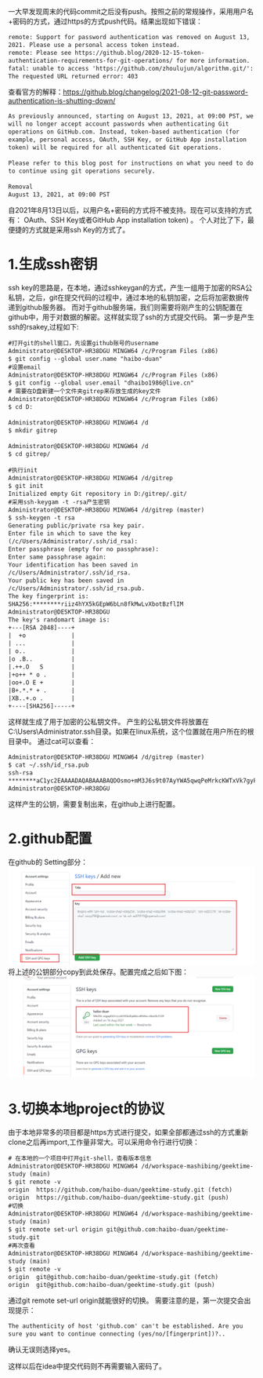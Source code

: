一大早发现周末的代码commit之后没有push。按照之前的常规操作，采用用户名+密码的方式，通过https的方式push代码。结果出现如下错误：
```
remote: Support for password authentication was removed on August 13, 2021. Please use a personal access token instead.
remote: Please see https://github.blog/2020-12-15-token-authentication-requirements-for-git-operations/ for more information.
fatal: unable to access 'https://github.com/zhoulujun/algorithm.git/': The requested URL returned error: 403
```
查看官方的解释：https://github.blog/changelog/2021-08-12-git-password-authentication-is-shutting-down/
```
As previously announced, starting on August 13, 2021, at 09:00 PST, we will no longer accept account passwords when authenticating Git operations on GitHub.com. Instead, token-based authentication (for example, personal access, OAuth, SSH Key, or GitHub App installation token) will be required for all authenticated Git operations.

Please refer to this blog post for instructions on what you need to do to continue using git operations securely.

Removal
August 13, 2021, at 09:00 PST
```
自2021年8月13日以后，以用户名+密码的方式将不被支持。现在可以支持的方式有： OAuth、SSH Key或者GitHub App installation token) 。
个人对比了下，最便捷的方式就是采用ssh Key的方式了。

# 1.生成ssh密钥
ssh key的思路是，在本地，通过sshkeygan的方式，产生一组用于加密的RSA公私钥，之后，git在提交代码的过程中，通过本地的私钥加密，之后将加密数据传递到github服务器。
而对于github服务端，我们则需要将刚产生的公钥配置在github中，用于对数据的解密。这样就实现了ssh的方式提交代码。
第一步是产生ssh的rsakey,过程如下:
```
#打开git的shell窗口，先设置github账号的username
Administrator@DESKTOP-HR38DGU MINGW64 /c/Program Files (x86)
$ git config --global user.name "haibo-duan"
#设置email
Administrator@DESKTOP-HR38DGU MINGW64 /c/Program Files (x86)
$ git config --global user.email "dhaibo1986@live.cn"
# 需要在D盘新建一个文件夹gitrep来存放生成的key文件
Administrator@DESKTOP-HR38DGU MINGW64 /c/Program Files (x86)
$ cd D:

Administrator@DESKTOP-HR38DGU MINGW64 /d
$ mkdir gitrep

Administrator@DESKTOP-HR38DGU MINGW64 /d
$ cd gitrep/

#执行init 
Administrator@DESKTOP-HR38DGU MINGW64 /d/gitrep
$ git init
Initialized empty Git repository in D:/gitrep/.git/
#采用ssh-keygam -t -rsa产生密钥
Administrator@DESKTOP-HR38DGU MINGW64 /d/gitrep (master)
$ ssh-keygen -t rsa
Generating public/private rsa key pair.
Enter file in which to save the key (/c/Users/Administrator/.ssh/id_rsa):
Enter passphrase (empty for no passphrase):
Enter same passphrase again:
Your identification has been saved in /c/Users/Administrator/.ssh/id_rsa.
Your public key has been saved in /c/Users/Administrator/.ssh/id_rsa.pub.
The key fingerprint is:
SHA256:********riiz4hYX5kGEpW6bLn8fkMwLvXbotBzflIM Administrator@DESKTOP-HR38DGU
The key's randomart image is:
+---[RSA 2048]----+
|  +o             |
| ...             |
| o..             |
|o .B..           |
|.++.O   S        |
|+o++ * o .       |
|oo+.O E +        |
|B+.*.* + .       |
|XB..+.o .        |
+----[SHA256]-----+

```
这样就生成了用于加密的公私钥文件。
产生的公私钥文件将放置在C:\Users\Administrator\.ssh目录。如果在linux系统，这个位置就在用户所在的根目录中。
通过cat可以查看：
```
Administrator@DESKTOP-HR38DGU MINGW64 /d/gitrep (master)
$ cat ~/.ssh/id_rsa.pub
ssh-rsa ********aC1yc2EAAAADAQABAAABAQDOsmo+mM3J6s9t07AyYWA5qwqPeMrkcKWTxVk7gyF1JY423txCOGhTNVGXLk59J4hyBJ67u9TAQpvatQpx0vk/8LUUSHlcDh4CU6U6S0gHtCi8dptG3q1SZwvvifDg6udj+fF4pR5pD0YN1DkQg22zNJzlYlAqu5sjW02+GeOxDKoyb+bIGYBxwIfcByb2fH9nahnyvfW8sCjoS0BzRRCh9HP3sKY6cLxajiNo6/e9bjVjocQkE9C7zOF7PNG8+AM3KMgf9qx2Cyvp7vimFDYjKuF3HSeNyhLEKQLyF5XDFBAI3KJ86G5yhpaljsSdI4y/cWVpzDU0+1ZUpRIOF3/z Administrator@DESKTOP-HR38DGU
```
这样产生的公钥，需要复制出来，在github上进行配置。

# 2.github配置

在github的 Setting部分：
![github sshkey add](../../images/github%20sshkey%20add.png)
将上述的公钥部分copy到此处保存。配置完成之后如下图：
![github sshkey seting](../../images/github%20sshkey%20seting.png)


# 3.切换本地project的协议
由于本地非常多的项目都是https方式进行提交，如果全部都通过ssh的方式重新clone之后再import,工作量非常大。可以采用命令行进行切换：
```
# 在本地的一个项目中打开git-shell，查看版本信息
Administrator@DESKTOP-HR38DGU MINGW64 /d/workspace-mashibing/geektime-study (main)
$ git remote -v
origin  https://github.com/haibo-duan/geektime-study.git (fetch)
origin  https://github.com/haibo-duan/geektime-study.git (push)
#切换
Administrator@DESKTOP-HR38DGU MINGW64 /d/workspace-mashibing/geektime-study (main)
$ git remote set-url origin git@github.com:haibo-duan/geektime-study.git
#再次查看
Administrator@DESKTOP-HR38DGU MINGW64 /d/workspace-mashibing/geektime-study (main)
$ git remote -v
origin  git@github.com:haibo-duan/geektime-study.git (fetch)
origin  git@github.com:haibo-duan/geektime-study.git (push)

```

通过git remote set-url origin就能很好的切换。
需要注意的是，第一次提交会出现提示：
```
The authenticity of host 'github.com' can't be established. Are you sure you want to continue connecting (yes/no/[fingerprint])?..
```
确认无误则选择yes。

这样以后在idea中提交代码则不再需要输入密码了。



